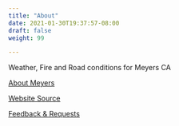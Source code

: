 ```yaml
---
title: "About"
date: 2021-01-30T19:37:57-08:00
draft: false
weight: 99

---
```


Weather, Fire and Road conditions for Meyers CA

<a target="_blank" href="https://en.wikipedia.org/wiki/Meyers,_California">About Meyers</a> 

<a target="_blank" href="https://github.com/andyl/wom">Website Source</a> 

<a target="_blank" href="https://github.com/andyl/wom/issues">Feedback & Requests</a> 

